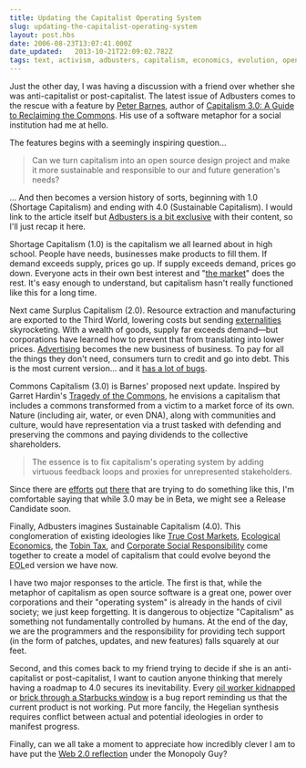 ```yaml
---
title: Updating the Capitalist Operating System
slug: updating-the-capitalist-operating-system
layout: post.hbs
date: 2006-08-23T13:07:41.000Z
date_updated:   2013-10-21T22:09:02.782Z
tags: text, activism, adbusters, capitalism, economics, evolution, open source, revolution
---
```


Just the other day, I was having a discussion with a friend over whether she was anti-capitalist or post-capitalist. The latest issue of Adbusters comes to the rescue with a feature by <a href="http://onthecommons.org/blog/4" title="Peter Barnes on OnTheCommons.org">Peter Barnes</a>, author of <a href="http://www.bkconnection.com/ProdDetails.asp?ID=9781576753613" title="Capitalism 3.0 on BKConnection.com">Capitalism 3.0: A Guide to Reclaiming the Commons</a>. His use of a software metaphor for a social institution had me at hello.<!--more-->

The features begins with a seemingly inspiring question...
<blockquote>
Can we turn capitalism into an open source design project and make it more sustainable and responsible to our and future generation's needs?
</blockquote>

... And then becomes a version history of sorts, beginning with 1.0 (Shortage Capitalism) and ending with 4.0 (Sustainable Capitalism). I would link to the article itself but <a href="http://adbusters.org/the_magazine/" title="Adbusters Magazine">Adbusters is a bit exclusive</a> with their content, so I'll just recap it here.

Shortage Capitalism (1.0) is the capitalism we all learned about in high school. People have needs, businesses make products to fill them. If demand exceeds supply, prices go up. If supply exceeds demand, prices go down. Everyone acts in their own best interest and "<a href="http://en.wikipedia.org/wiki/Invisible_hand" title="'The Invisible Hand' on Wikipedia">the market</a>" does the rest. It's easy enough to understand, but capitalism hasn't really functioned like this for a long time.

Next came Surplus Capitalism (2.0). Resource extraction and manufacturing are exported to the Third World, lowering costs but sending <a href="http://en.wikipedia.org/wiki/Externality" title="'Externality' on Wikipedia">externalities</a> skyrocketing. With a wealth of goods, supply far exceeds demand&mdash;but corporations have learned how to prevent that from translating into lower prices. <a href="http://www.commercialalert.org/" title="Commercial Alert">Advertising</a> becomes the new business of business. To pay for all the things they don't need, consumers turn to credit and go into debt. This is the most current version... and it <a href="http://www.socialcritic.org/review.htm" title="'Criticisms of Capitalism at SocialCritic.org">has a lot of bugs</a>.

Commons Capitalism (3.0) is Barnes' proposed next update. Inspired by Garret Hardin's <a href="http://dieoff.org/page95.htm" title="Tragedy of the Commons">Tragedy of the Commons</a>, he envisions a capitalism that includes a commons transformed from a victim to a market force of its own. Nature (including air, water, or even DNA), along with communities and culture, would have representation via a trust tasked with defending and preserving the commons and paying dividends to the collective shareholders.
<blockquote>
The essence is to fix capitalism's operating system by adding virtuous feedback loops and proxies for unrepresented stakeholders.
</blockquote>
Since there are <a href="http://www.thenation.com/doc/20050411/parenti" title="'Hugo Chavez and Petro Populism' on The Nation">efforts</a> <a href="http://ran.org/" title="Rainforest Action Network">out</a> <a href="http://creativecommons.org/" title="Creative Commons">there</a> that are trying to do something like this, I'm comfortable saying that while 3.0 may be in Beta, we might see a Release Candidate soon.

Finally, Adbusters imagines Sustainable Capitalism (4.0). This conglomeration of existing ideologies like <a href="http://adbusters.org/metas/eco/truecosteconomics/" title="'True Cost Economics' on Adbusters">True Cost Markets</a>, <a href="http://www.ecoeco.org/" title="EcoEco.org">Ecological Economics</a>, the <a href="http://www.tobintax.org.uk/" title="TobinTax.org.uk">Tobin Tax</a>, and <a href="http://businessethicsnetwork.org/" title="BEN">Corporate Social Responsibility</a> come together to create a model of capitalism that could evolve beyond the <acronym title="End of Life: No longer supported">EOL</acronym>ed version we have now.

I have two major responses to the article. The first is that, while the metaphor of capitalism as open source software is a great one, power over corporations and their "operating system" is already in the hands of civil society; we just keep forgetting. It is dangerous to objectize "Capitalism" as something not fundamentally controlled by humans. At the end of the day, we are the programmers and the responsibility for providing tech support (in the form of patches, updates, and new features) falls squarely at our feet.

Second, and this comes back to my friend trying to decide if she is an anti-capitalist or post-capitalist, I want to caution anyone thinking that merely having a roadmap to 4.0 secures its inevitability. Every <a href="http://edition.cnn.com/2006/WORLD/africa/08/10/Nigeria.kidnap.reut/" title="'Nigeria oil worker kidnapping makes 4 this week' on CNN.com">oil worker kidnapped</a> or <a href="http://www.yetiarts.com/riot.html" title="WTO Protest Photos">brick through a Starbucks window</a> is a bug report reminding us that the current product is not working. Put more fancily, the Hegelian synthesis requires conflict between actual and potential ideologies in order to manifest progress.

Finally, can we all take a moment to appreciate how incredibly clever I am to have put the <a href="http://msig.info/web2.php" title="The Web 2.0 Logo Generator">Web 2.0 reflection</a> under the Monopoly Guy?
